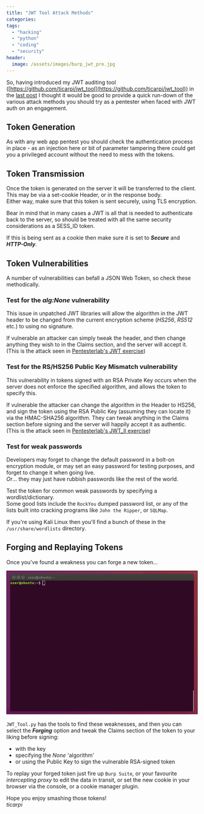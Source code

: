 ```yaml
---
title: "JWT Tool Attack Methods"
categories:
tags:
  - "hacking"
  - "python"
  - "coding"
  - "security"
header:
  image: /assets/images/burp_jwt_pre.jpg
---
```


So, having introduced my JWT auditing tool ([https://github.com/ticarpi/jwt_tool](https://github.com/ticarpi/jwt_tool)) in the [last post](https://www.ticarpi.com/introducing-jwt-tool/) I thought it would be good to provide a quick run-down of the various attack methods you should try as a pentester when faced with JWT auth on an engagement.  

## Token Generation
As with any web app pentest you should check the authentication process in place - as an injection here or bit of parameter tampering there could get you a privileged account without the need to mess with the tokens.  

## Token Transmission
Once the token is generated on the server it will be transferred to the client. This may be via a set-cookie Header, or in the response body.  
Either way, make sure that this token is sent securely, using TLS encryption.  

Bear in mind that in many cases a JWT is all that is needed to authenticate back to the server, so should be treated with all the same security considerations as a SESS_ID token.  

If this is being sent as a cookie then make sure it is set to ***Secure*** and ***HTTP-Only***.

## Token Vulnerabilities
A number of vulnerabilities can befall a JSON Web Token, so check these methodically.  

### Test for the *alg:None* vulnerability
This issue in unpatched JWT libraries will allow the algorithm in the JWT header to be changed from the current encryption scheme (*HS256*, *RS512* etc.) to using no signature.  

If vulnerable an attacker can simply tweak the header, and then change anything they wish to in the Claims section, and the server will accept it.  
(This is the attack seen in [Pentesterlab's JWT exercise](https://pentesterlab.com/exercises/jwt))


### Test for the RS/HS256 Public Key Mismatch vulnerability
This vulnerability in tokens signed with an RSA Private Key occurs when the server does not enforce the specified algorithm, and allows the token to specify this.  

If vulnerable the attacker can change the algorithm in the Header to HS256, and sign the token using the RSA Public Key (assuming they can locate it) via the HMAC-SHA256 algorithm. They can tweak anything in the Claims section before signing and the server will happily accept it as authentic.  
(This is the attack seen in [Pentesterlab's JWT_II exercise](https://pentesterlab.com/exercises/jwt_ii))

### Test for weak passwords
Developers may forget to change the default password in a bolt-on encryption module, or may set an easy password for testing purposes, and forget to change it when going live.  
*Or*... they may just have rubbish passwords like the rest of the world.  

Test the token for common weak passwords by specifying a wordlist/dictionary.  
Some good lists include the `RockYou` dumped password list, or any of the lists built into cracking programs like `John the Ripper`, or `SQLMap`.  

If you're using Kali Linux then you'll find a bunch of these in the `/usr/share/wordlists` directory.

## Forging and Replaying Tokens

Once you've found a weakness you can forge a new token...

![Installing JWT_Tool.py and forging a vulnerable token](/assets/images/jwt_privesc_alg_none.gif)
  
`JWT_Tool.py` has the tools to find these weaknesses, and then you can select the ***Forging*** option and tweak the Claims section of the token to your liking before signing:
* with the key
* specifying the *None* 'algorithm'
* or using the Public Key to sign the vulnerable RSA-signed token

To replay your forged token just fire up `Burp Suite`, or your favourite *intercepting proxy* to edit the data in transit, or set the new cookie in your browser via the console, or a cookie manager plugin.  

Hope you enjoy smashing those tokens!  
*ticarpi*



